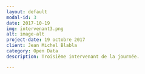 ```yaml
---
layout: default
modal-id: 3
date: 2017-10-19
img: intervenant3.png
alt: image-alt
project-date: 19 octobre 2017
client: Jean Michel Blabla
category: Open Data
description: Troisième intervenant de la journée. 

---
```

